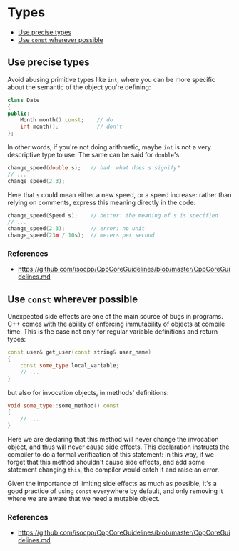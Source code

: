 # Types

- [Use precise types](#use-precise-types)
- [Use `const` wherever possible](#use-const-wherever-possible)


## Use precise types

Avoid abusing primitive types like `int`, where you can be more specific about the semantic of the object you're defining:

```c++
class Date
{
public:
    Month month() const;    // do
    int month();            // don't
};
```

In other words, if you're not doing arithmetic, maybe `int` is not a very descriptive type to use. The same can be said for `double`'s:

```c++
change_speed(double s);   // bad: what does s signify?
// ...
change_speed(2.3);
```

Here that `s` could mean either a new speed, or a speed increase: rather than relying on comments, express this meaning directly in the code:

```c++
change_speed(Speed s);    // better: the meaning of s is specified
// ...
change_speed(2.3);        // error: no unit
change_speed(23m / 10s);  // meters per second
```

### References
- https://github.com/isocpp/CppCoreGuidelines/blob/master/CppCoreGuidelines.md


## Use `const` wherever possible

Unexpected side effects are one of the main source of bugs in programs. C++ comes with the ability of enforcing immutability of objects at compile time. This is the case not only for regular variable definitions and return types:

```c++
const user& get_user(const string& user_name)
{
    const some_type local_variable;
    // ...
}
```

but also for invocation objects, in methods' definitions:

```c++
void some_type::some_method() const
{
    // ...
}
```

Here we are declaring that this method will never change the invocation object, and thus will never cause side effects. This declaration instructs the compiler to do a formal verification of this statement: in this way, if we forget that this method shouldn't cause side effects, and add some statement changing `this`, the compiler would catch it and raise an error.

Given the importance of limiting side effects as much as possible, it's a good practice of using `const` everywhere by default, and only removing it where we are aware that we need a mutable object.

### References
- https://github.com/isocpp/CppCoreGuidelines/blob/master/CppCoreGuidelines.md
